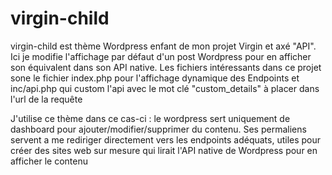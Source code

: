 # virgin-child
virgin-child  est thème Wordpress enfant de mon projet Virgin et axé "API".
Ici je modifie l'affichage par défaut d'un post Wordpress pour en afficher son équivalent dans son API native.
Les fichiers intéressants dans ce projet sone le fichier index.php pour l'affichage dynamique des Endpoints et inc/api.php qui custom l'api avec le mot clé "custom_details" à placer dans l'url de la requête

J'utilise ce thème dans ce cas-ci : le wordpress sert uniquement de dashboard pour ajouter/modifier/supprimer du contenu.
Ses permaliens servent a me rediriger directement vers les endpoints adéquats, utiles pour créer des sites web sur mesure qui lirait l'API native de Wordpress pour en afficher le contenu